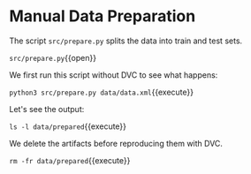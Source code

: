 # Manual Data Preparation 

The script `src/prepare.py` splits the data into train and test
sets. 

`src/prepare.py`{{open}}

We first run this script without DVC to see what happens:

`python3 src/prepare.py data/data.xml`{{execute}}

Let's see the output:

`ls -l data/prepared`{{execute}}

We delete the artifacts before reproducing them with DVC.

`rm -fr data/prepared`{{execute}}
